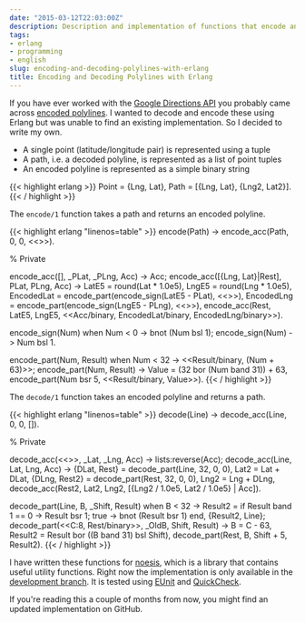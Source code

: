 ```yaml
---
date: "2015-03-12T22:03:00Z"
description: Description and implementation of functions that encode and decode polylines.
tags:
- erlang
- programming
- english
slug: encoding-and-decoding-polylines-with-erlang
title: Encoding and Decoding Polylines with Erlang
---
```


If you have ever worked with the [Google Directions API](https://developers.google.com/maps/documentation/directions/?csw=1) you probably came across [encoded polylines](https://developers.google.com/maps/documentation/utilities/polylinealgorithm). I wanted to decode and encode these using Erlang but was unable to find an existing implementation. So I decided to write my own.

* A single point (latitude/longitude pair) is represented using a tuple
* A path, i.e. a decoded polyline, is represented as a list of point tuples
* An encoded polyline is represented as a simple binary string

{{< highlight erlang >}}
Point = {Lng, Lat},
Path = [{Lng, Lat}, {Lng2, Lat2}].
{{< / highlight >}}

The `encode/1` function takes a path and returns an encoded polyline.

{{< highlight erlang "linenos=table" >}}
encode(Path) -> encode_acc(Path, 0, 0, <<>>).

% Private

encode_acc([], _PLat, _PLng, Acc) -> Acc;
encode_acc([{Lng, Lat}|Rest], PLat, PLng, Acc) ->
  LatE5 = round(Lat * 1.0e5),
  LngE5 = round(Lng * 1.0e5),
  EncodedLat = encode_part(encode_sign(LatE5 - PLat), <<>>),
  EncodedLng = encode_part(encode_sign(LngE5 - PLng), <<>>),
  encode_acc(Rest, LatE5, LngE5, <<Acc/binary, EncodedLat/binary, EncodedLng/binary>>).

encode_sign(Num) when Num < 0 -> bnot (Num bsl 1);
encode_sign(Num) -> Num bsl 1.

encode_part(Num, Result) when Num < 32 -> <<Result/binary, (Num + 63)>>;
encode_part(Num, Result) ->
  Value = (32 bor (Num band 31)) + 63,
  encode_part(Num bsr 5, <<Result/binary, Value>>).
{{< / highlight >}}

The `decode/1` function takes an encoded polyline and returns a path.

{{< highlight erlang "linenos=table" >}}
decode(Line) -> decode_acc(Line, 0, 0, []).

% Private

decode_acc(<<>>, _Lat, _Lng, Acc) -> lists:reverse(Acc);
decode_acc(Line, Lat, Lng, Acc) ->
  {DLat, Rest} = decode_part(Line, 32, 0, 0),
  Lat2 = Lat + DLat,
  {DLng, Rest2} = decode_part(Rest, 32, 0, 0),
  Lng2 = Lng + DLng,
  decode_acc(Rest2, Lat2, Lng2, [{Lng2 / 1.0e5, Lat2 / 1.0e5} | Acc]).

decode_part(Line, B, _Shift, Result) when B < 32 ->
  Result2 = if
    Result band 1 == 0 -> Result bsr 1;
    true -> bnot (Result bsr 1)
  end,
  {Result2, Line};
decode_part(<<C:8, Rest/binary>>, _OldB, Shift, Result) ->
  B = C - 63,
  Result2 = Result bor ((B band 31) bsl Shift),
  decode_part(Rest, B, Shift + 5, Result2).
{{< / highlight >}}

I have written these functions for [noesis](https://github.com/nifoc/noesis), which is a library that contains useful utility functions. Right now the implementation is only available in the [development branch](https://github.com/nifoc/noesis/blob/development/src/noesis_polyline.erl). It is tested using [EUnit](https://github.com/nifoc/noesis/blob/f3e9ae21d53e09bea9ca48fe4a56ddd006952e0a/test/noesis_polyline_test.erl) and [QuickCheck](https://github.com/nifoc/noesis/blob/f3e9ae21d53e09bea9ca48fe4a56ddd006952e0a/test/noesis_polyline_triq.erl).

If you're reading this a couple of months from now, you might find an updated implementation on GitHub.
